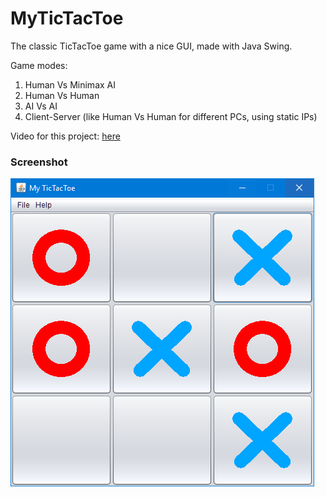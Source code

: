 # MyTicTacToe
The classic TicTacToe game with a nice GUI, made with Java Swing.

Game modes:
1) Human Vs Minimax AI
2) Human Vs Human
3) AI Vs AI
4) Client-Server (like Human Vs Human for different PCs, using static IPs)

Video for this project: [here](https://www.youtube.com/watch?v=yc8WF4b1LR0&feature=youtu.be)


### Screenshot

![screenshot](/screenshots/screenshot3.png)
